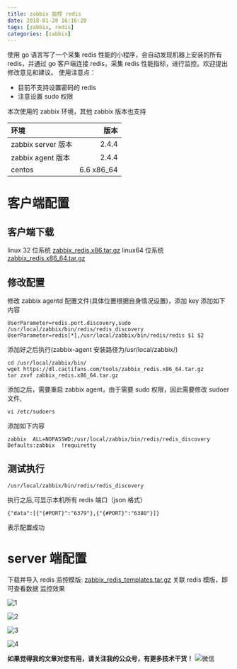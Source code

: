 ```yaml
---
title: zabbix 监控 redis
date: 2018-01-20 16:16:20
tags: [zabbix, redis]
categories: [zabbix]
---
```


使用 go 语言写了一个采集 redis 性能的小程序，会自动发现机器上安装的所有 redis，并通过 go 客户端连接 redis，采集 redis 性能指标，进行监控。欢迎提出修改意见和建议。
使用注意点：

- 目前不支持设置密码的 redis
- 注意设置 sudo 权限

本次使用的 zabbix 环境，其他 zabbix 版本也支持

| 环境               |       版本 |
| :----------------- | ---------: |
| zabbix server 版本 |      2.4.4 |
| zabbix agent 版本  |      2.4.4 |
| centos             | 6.6 x86_64 |

# 客户端配置

## 客户端下载

linux 32 位系统
[zabbix_redis.x86.tar.gz](https://dl.cactifans.com/tools/zabbix_redis.x86.tar.gz)
linux64 位系统
[zabbix_redis.x86_64.tar.gz](https://dl.cactifans.com/tools/zabbix_redis.x86_64.tar.gz)

## 修改配置

修改 zabbix agentd 配置文件(具体位置根据自身情况设置)，添加 key
添加如下内容

```
UserParameter=redis.port.discovery,sudo /usr/local/zabbix/bin/redis/redis_discovery
UserParameter=redis[*],/usr/local/zabbix/bin/redis/redis $1 $2
```

添加好之后执行(zabbix-agent 安装路径为/usr/local/zabbix/)

```
cd /usr/local/zabbix/bin/
wget https://dl.cactifans.com/tools/zabbix_redis.x86_64.tar.gz
tar zxvf zabbix_redis.x86_64.tar.gz
```

添加之后，需要重启 zabbix agent，由于需要 sudo 权限，因此需要修改 sudoer 文件,

```
vi /etc/sudoers
```

添加如下内容

```
zabbix  ALL=NOPASSWD:/usr/local/zabbix/bin/redis/redis_discovery
Defaults:zabbix  !requiretty
```

## 测试执行

```
/usr/local/zabbix/bin/redis/redis_discovery
```

执行之后,可显示本机所有 redis 端口（json 格式）

```
{"data":[{"{#PORT}":"6379"},{"{#PORT}":"6380"}]}
```

表示配置成功

# server 端配置

下载并导入 redis 监控模版: [zabbix_redis_templates.tar.gz](https://dl.cactifans.com/tools/zabbix_redis_templates.tar.gz)
关联 redis 模版，即可查看数据
监控效果

![1](https://img.cactifans.com/wp-content/uploads/2015/11/1.png)

![2](https://img.cactifans.com/wp-content/uploads/2015/11/2.png)

![3](https://img.cactifans.com/wp-content/uploads/2015/11/3.png)

![4](https://img.cactifans.com/wp-content/uploads/2015/11/4.png)

**如果觉得我的文章对您有用，请关注我的公众号，有更多技术干货！**
![微信](https://img.cactifans.com/wp-content/uploads/2017/12/qrcode_for_gh_5c46969f2957_258-1-1.jpg)
